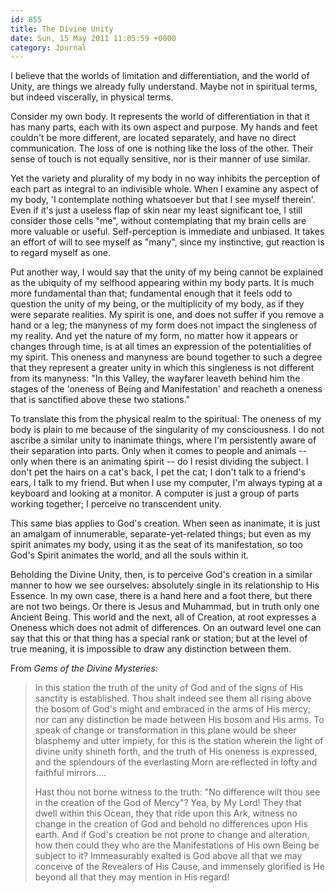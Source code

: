 ```yaml
---
id: 855
title: The Divine Unity
date: Sun, 15 May 2011 11:05:59 +0000
category: Journal
---
```


I believe that the worlds of limitation and differentiation, and the world
of Unity, are things we already fully understand.  Maybe not in spiritual
terms, but indeed viscerally, in physical terms.

Consider my own body.  It represents the world of differentiation in that it
has many parts, each with its own aspect and purpose.  My hands and feet
couldn't be more different, are located separately, and have no direct
communication.  The loss of one is nothing like the loss of the other.
Their sense of touch is not equally sensitive, nor is their manner of use
similar.

Yet the variety and plurality of my body in no way inhibits the perception
of each part as integral to an indivisible whole.  When I examine any aspect
of my body, 'I contemplate nothing whatsoever but that I see myself
therein'.  Even if it's just a useless flap of skin near my least
significant toe, I still consider those cells "me", without contemplating
that my brain cells are more valuable or useful.  Self-perception is
immediate and unbiased.  It takes an effort of will to see myself as "many",
since my instinctive, gut reaction is to regard myself as one.

Put another way, I would say that the unity of my being cannot be explained
as the ubiquity of my selfhood appearing within my body parts.  It is much
more fundamental than that; fundamental enough that it feels odd to question
the unity of my being, or the multiplicity of my body, as if they were
separate realities.  My spirit is one, and does not suffer if you remove a
hand or a leg; the manyness of my form does not impact the singleness of my
reality.  And yet the nature of my form, no matter how it appears or changes
through time, is at all times an expression of the potentialities of my
spirit.  This oneness and manyness are bound together to such a degree that
they represent a greater unity in which this singleness is not different
from its manyness: "In this Valley, the wayfarer leaveth behind him the
stages of the 'oneness of Being and Manifestation' and reacheth a oneness
that is sanctified above these two stations."

To translate this from the physical realm to the spiritual: The oneness of
my body is plain to me because of the singularity of my consciousness.  I do
not ascribe a similar unity to inanimate things, where I'm persistently
aware of their separation into parts.  Only when it comes to people and
animals -- only when there is an animating spirit -- do I resist dividing
the subject.  I don't pet the hairs on a cat's back, I pet the cat; I don't
talk to a friend's ears, I talk to my friend.  But when I use my computer,
I'm always typing at a keyboard and looking at a monitor.  A computer is
just a group of parts working together; I perceive no transcendent unity.

This same bias applies to God's creation.  When seen as inanimate, it is
just an amalgam of innumerable, separate-yet-related things; but even as my
spirit animates my body, using it as the seat of its manifestation, so too
God's Spirit animates the world, and all the souls within it.

Beholding the Divine Unity, then, is to perceive God's creation in a similar
manner to how we see ourselves: absolutely single in its relationship to His
Essence.  In my own case, there is a hand here and a foot there, but there
are not two beings.  Or there is Jesus and Muhammad, but in truth only one
Ancient Being.  This world and the next, all of Creation, at root expresses
a Oneness which does not admit of differences.  On an outward level one can
say that this or that thing has a special rank or station; but at the level
of true meaning, it is impossible to draw any distinction between them.

From *Gems of the Divine Mysteries*:

> In this station the truth of the unity of God and of the signs of His
> sanctity is established.  Thou shalt indeed see them all rising above the
> bosom of God's might and embraced in the arms of His mercy; nor can any
> distinction be made between His bosom and His arms.  To speak of change or
> transformation in this plane would be sheer blasphemy and utter impiety,
> for this is the station wherein the light of divine unity shineth forth,
> and the truth of His oneness is expressed, and the splendours of the
> everlasting Morn are reflected in lofty and faithful mirrors....
> 
> Hast thou not borne witness to the truth: "No difference wilt thou see in
> the creation of the God of Mercy"?  Yea, by My Lord!  They that dwell
> within this Ocean, they that ride upon this Ark, witness no change in the
> creation of God and behold no differences upon His earth.  And if God's
> creation be not prone to change and alteration, how then could they who
> are the Manifestations of His own Being be subject to it?  Immeasurably
> exalted is God above all that we may conceive of the Revealers of His
> Cause, and immensely glorified is He beyond all that they may mention in
> His regard!
